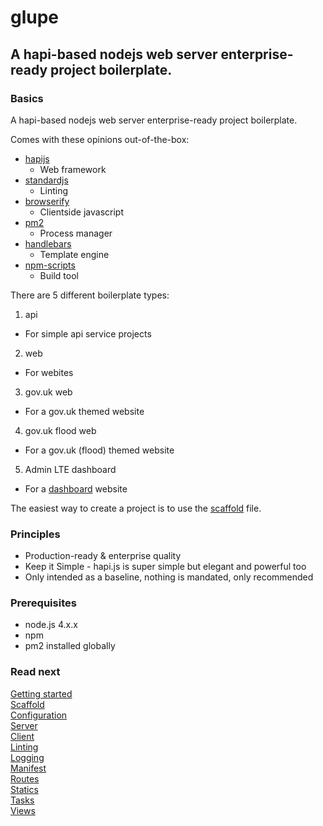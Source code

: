 # glupe

## A hapi-based nodejs web server enterprise-ready project boilerplate.

### Basics

A hapi-based nodejs web server enterprise-ready project boilerplate.

Comes with these opinions out-of-the-box:

- [hapijs](https://github.com/hapijs/hapi)
  - Web framework
- [standardjs](http://standardjs.com/)
  - Linting
- [browserify](https://github.com/substack/node-browserify)
  - Clientside javascript
- [pm2](https://github.com/Unitech/pm2)
  - Process manager
- [handlebars](http://handlebarsjs.com/)
  - Template engine
- [npm-scripts](https://docs.npmjs.com/misc/scripts)
  - Build tool

There are 5 different boilerplate types:

1. api
  - For simple api service projects
2. web
  - For webites
3. gov.uk web
  - For a gov.uk themed website
4. gov.uk flood web
  - For a gov.uk (flood) themed website
5. Admin LTE dashboard
  - For a [dashboard](https://almsaeedstudio.com/themes/AdminLTE/index2.html) website


The easiest way to create a project is to use the [scaffold](scaffold.md) file. 

### Principles

- Production-ready & enterprise quality
- Keep it Simple - hapi.js is super simple but elegant and powerful too
- Only intended as a baseline, nothing is mandated, only recommended

### Prerequisites

- node.js 4.x.x
- npm
- pm2 installed globally


### Read next
[Getting started](getting-started.md)  
[Scaffold](scaffold.md)  
[Configuration](config.md)  
[Server](server.md)  
[Client](client.md)  
[Linting](linting.md)  
[Logging](logging.md)  
[Manifest](manifest.md)  
[Routes](routes.md)  
[Statics](statics.md)  
[Tasks](tasks.md)  
[Views](views.md)  
